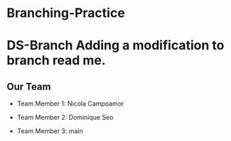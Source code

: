 # Branching-Practice

DS-Branch
Adding a modification to branch read me. 
=======
## Our Team

- Team Member 1: Nicola Campoamor


- Team Member 2: Dominique Seo


- Team Member 3:
 main
